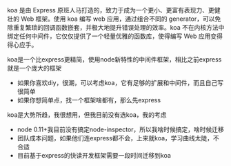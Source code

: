 koa 是由 Express 原班人马打造的，致力于成为一个更小、更富有表现力、更健壮的 Web 框架。使用 koa 编写 web 应用，通过组合不同的 generator，可以免除重复繁琐的回调函数嵌套，并极大地提升错误处理的效率。koa 不在内核方法中绑定任何中间件，它仅仅提供了一个轻量优雅的函数库，使得编写 Web 应用变得得心应手。

koa是一个比express更精简，使用node新特性的中间件框架，相比之前express就是一个庞大的框架

* 如果你喜欢diy，很潮，可以考虑koa，它有足够的扩展和中间件，而且自己写很简单
* 如果你想简单点，找一个框架啥都有，那么先express

koa是大势所趋，我很想用，但我目前没有选koa，我的考虑

* node 0.11+我目前没有搞定node-inspector，所以我啥时候搞定，啥时候迁移
* 团队成本问题，如果他们连express都不会，上来就koa，学习曲线太陡，不合适
* 目前基于express的快读开发框架需要一段时间迁移到koa



